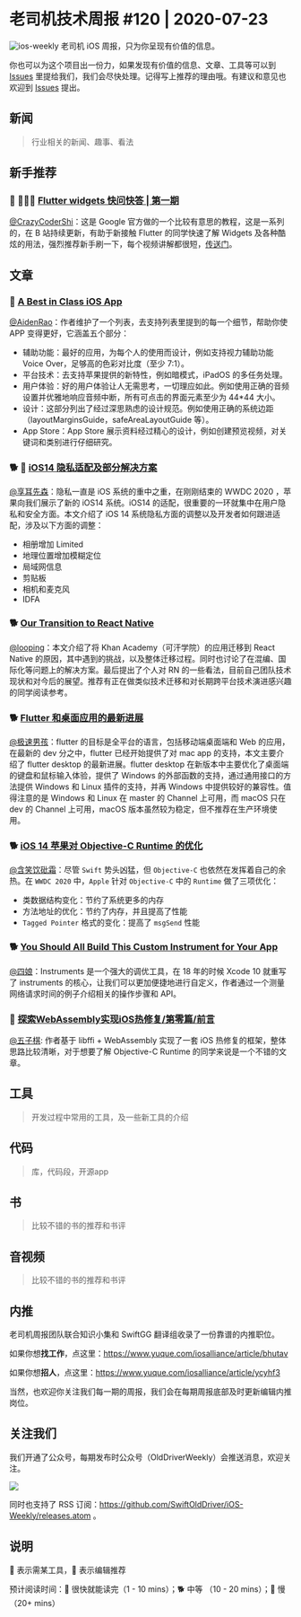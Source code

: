 # 老司机技术周报 #120 | 2020-07-23

![ios-weekly](https://github.com/SwiftOldDriver/iOS-Weekly/blob/master/assets/ios-weekly.png?raw=true)
老司机 iOS 周报，只为你呈现有价值的信息。

你也可以为这个项目出一份力，如果发现有价值的信息、文章、工具等可以到 [Issues](https://github.com/SwiftOldDriver/iOS-Weekly/issues) 里提给我们，我们会尽快处理。记得写上推荐的理由哦。有建议和意见也欢迎到 [Issues](https://github.com/SwiftOldDriver/iOS-Weekly/issues) 提出。

## 新闻

> 行业相关的新闻、趣事、看法

## 新手推荐

### 🐎 🌟🌟🌟 [Flutter widgets 快问快答 | 第一期](https://mp.weixin.qq.com/s/rBNAs1r5j0DzlhOeRu9H0A)

[@CrazyCoderShi](https://github.com/CrazyCoderShi)：这是 Google 官方做的一个比较有意思的教程，这是一系列的，在 B 站持续更新，有助于新接触 Flutter 的同学快速了解 Widgets 及各种酷炫的用法，强烈推荐新手刷一下，每个视频讲解都很短，[传送门](https://space.bilibili.com/64169458/channel/detail?cid=131083)。

## 文章

### 🐢 [A Best in Class iOS App](https://www.swiftjectivec.com/a-best-in-class-app/)

[@AidenRao](https://weibo.com/AidenRao)：作者维护了一个列表，去支持列表里提到的每一个细节，帮助你使 APP 变得更好，它涵盖五个部分：

- 辅助功能：最好的应用，为每个人的使用而设计，例如支持视力辅助功能 Voice Over，足够高的色彩对比度（至少 7:1）。
- 平台技术：去支持苹果提供的新特性，例如暗模式，iPadOS 的多任务处理。
- 用户体验：好的用户体验让人无需思考，一切理应如此。例如使用正确的音频设置并优雅地响应音频中断，所有可点击的界面元素至少为 44*44 大小。
- 设计：这部分列出了经过深思熟虑的设计规范。例如使用正确的系统边距（layoutMarginsGuide，safeAreaLayoutGuide 等）。
- App Store：App Store 展示资料经过精心的设计，例如创建预览视频，对关键词和类别进行仔细研究。

### 🐕 🌟 [iOS14 隐私适配及部分解决方案](https://mp.weixin.qq.com/s/CJML-2YUv6sqEEnI8rI0Bw)

[@享耳先森](https://github.com/iblacksun)：隐私一直是 iOS 系统的重中之重，在刚刚结束的 WWDC 2020 ，苹果向我们展示了新的 iOS14 系统。iOS14 的适配，很重要的一环就集中在用户隐私和安全方面。本文介绍了 iOS 14 系统隐私方面的调整以及开发者如何跟进适配，涉及以下方面的调整：
- 相册增加 Limited
- 地理位置增加模糊定位
- 局域网信息
- 剪贴板
- 相机和麦克风
- IDFA

### 🐕 [Our Transition to React Native](https://blog.khanacademy.org/engineering/our-transition-to-react-native/)

[@looping](https://github.com/looping)：本文介绍了将 Khan Academy（可汗学院）的应用迁移到 React Native 的原因，其中遇到的挑战，以及整体迁移过程。同时也讨论了在混编、国际化等问题上的解决方案。最后提出了个人对 RN 的一些看法，目前自己团队技术现状和对今后的展望。推荐有正在做类似技术迁移和对长期跨平台技术演进感兴趣的同学阅读参考。

### 🐕 [​Flutter 和桌面应用的最新进展](https://mp.weixin.qq.com/s/AfgT7jqv4m0YjFRIF5HhbA)

[@极速男孩](https://github.com/ztlyyznf001)：flutter 的目标是全平台的语言，包括移动端桌面端和 Web 的应用，在最新的 dev 分之中，flutter 已经开始提供了对 mac app 的支持，本文主要介绍了 flutter desktop 的最新进展。flutter desktop 在新版本中主要优化了桌面端的键盘和鼠标输入体验，提供了 Windows 的外部函数的支持，通过通用接口的方法提供 Windows 和 Linux 插件的支持，并再 Windows 中提供较好的兼容性。值得注意的是 Windows 和 Linux 在 master 的 Channel 上可用，而 macOS 只在 dev 的 Channel 上可用，macOS 版本虽然较为稳定，但不推荐在生产环境使用。


### 🐕 [iOS 14 苹果对 Objective-C Runtime 的优化](https://mp.weixin.qq.com/s/vSw98xbpEe4pjtBfqFNGAw)

[@含笑饮砒霜](https://weibo.com/chinafishnews/)：尽管 `Swift` 势头凶猛，但 `Objective-C` 也依然在发挥着自己的余热。在 `WWDC 2020` 中，`Apple` 针对 `Objective-C` 中的 `Runtime` 做了三项优化：

- 类数据结构变化：节约了系统更多的内存
- 方法地址的优化：节约了内存，并且提高了性能
- `Tagged Pointer` 格式的变化：提高了 `msgSend` 性能

### 🐕 [You Should All Build This Custom Instrument for Your App](https://blog.cocoafrog.de/how-to/2020/06/20/You-should-all-build-this-custom-instrument.html)

[@四娘](https://kemchenj.github.io/)：Instruments 是一个强大的调优工具，在 18 年的时候 Xcode 10 就重写了 instruments 的核心，让我们可以更加便捷地进行自定义，作者通过一个测量网络请求时间的例子介绍相关的操作步骤和 API。

### 🐎 [探索WebAssembly实现iOS热修复/第零篇/前言](https://mp.weixin.qq.com/s/U0q4n71VhIe6AawPtNVTzg)
[@五子棋](https://satanwoo.github.io): 作者基于 libffi + WebAssembly 实现了一套 iOS 热修复的框架，整体思路比较清晰，对于想要了解 Objective-C Runtime 的同学来说是一个不错的文章。


## 工具

> 开发过程中常用的工具，及一些新工具的介绍

## 代码

> 库，代码段，开源app

## 书

> 比较不错的书的推荐和书评

## 音视频

> 比较不错的书的推荐和书评

## 内推

老司机周报团队联合知识小集和 SwiftGG 翻译组收录了一份靠谱的内推职位。

如果你想**找工作**，点这里：https://www.yuque.com/iosalliance/article/bhutav

如果你想**招人**，点这里：https://www.yuque.com/iosalliance/article/ycyhf3

当然，也欢迎你关注我们每一期的周报，我们会在每期周报底部及时更新编辑内推岗位。

## 关注我们

我们开通了公众号，每期发布时公众号（OldDriverWeekly）会推送消息，欢迎关注。

![](https://github.com/SwiftOldDriver/iOS-Weekly/blob/master/assets/qrcode_for_wechat.jpg?raw=true)

同时也支持了 RSS 订阅：https://github.com/SwiftOldDriver/iOS-Weekly/releases.atom 。

## 说明

🚧 表示需某工具，🌟 表示编辑推荐

预计阅读时间：🐎 很快就能读完（1 - 10 mins）；🐕 中等 （10 - 20 mins）；🐢 慢（20+ mins）
